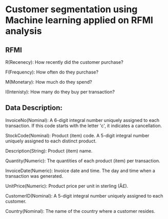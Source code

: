 # Customer segmentation using Machine learning applied on RFMI analysis

## RFMI
R(Recenecy): How recently did the customer purchase?

F(Frequency): How often do they purchase?

M(Monetary): How much do they spend?

I(Intenisty): How many do they buy per transaction?

## Data Description:

InvoiceNo(Nominal): A 6-digit integral number uniquely assigned to each transaction. If this code starts with the letter 'c', it indicates a cancellation. 

StockCode(Nominal): Product (item) code. A 5-digit integral number uniquely assigned to each distinct product. 

Description(String):  Product (item) name. 

Quantity(Numeric): The quantities of each product (item) per transaction.

InvoiceDate(Numeric): Invoice date and time. The day and time when a transaction was generated. 

UnitPrice(Numeric): Product price per unit in sterling (Â£). 

CustomerID(Nominal): A 5-digit integral number uniquely assigned to each customer. 

Country(Nominal): The name of the country where a customer resides.



